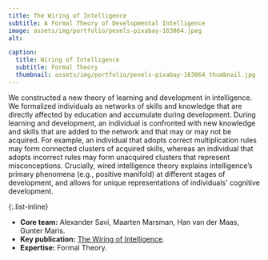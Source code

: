 ```yaml
---
title: The Wiring of Intelligence
subtitle: A Formal Theory of Developmental Intelligence
image: assets/img/portfolio/pexels-pixabay-163064.jpeg
alt: 

caption:
  title: Wiring of Intelligence
  subtitle: Formal Theory
  thumbnail: assets/img/portfolio/pexels-pixabay-163064_thumbnail.jpg
---
```


We constructed a new theory of learning and development in intelligence. We formalized individuals as networks of skills and knowledge that are directly affected by education and accumulate during development. During learning and development, an individual is confronted with new knowledge and skills that are added to the network and that may or may not be acquired. For example, an individual that adopts correct multiplication rules may form connected clusters of acquired skills, whereas an individual that adopts incorrect rules may form unacquired clusters that represent misconceptions. Crucially, wired intelligence theory explains intelligence’s primary phenomena (e.g., positive manifold) at different stages of development, and allows for unique representations of individuals' cognitive development.

{:.list-inline}
- **Core team:** Alexander Savi, Maarten Marsman, Han van der Maas, Gunter Maris.
- **Key publication:** [The Wiring of Intelligence](https://doi.org/10.1177/1745691619866447).
- **Expertise:** Formal Theory.
